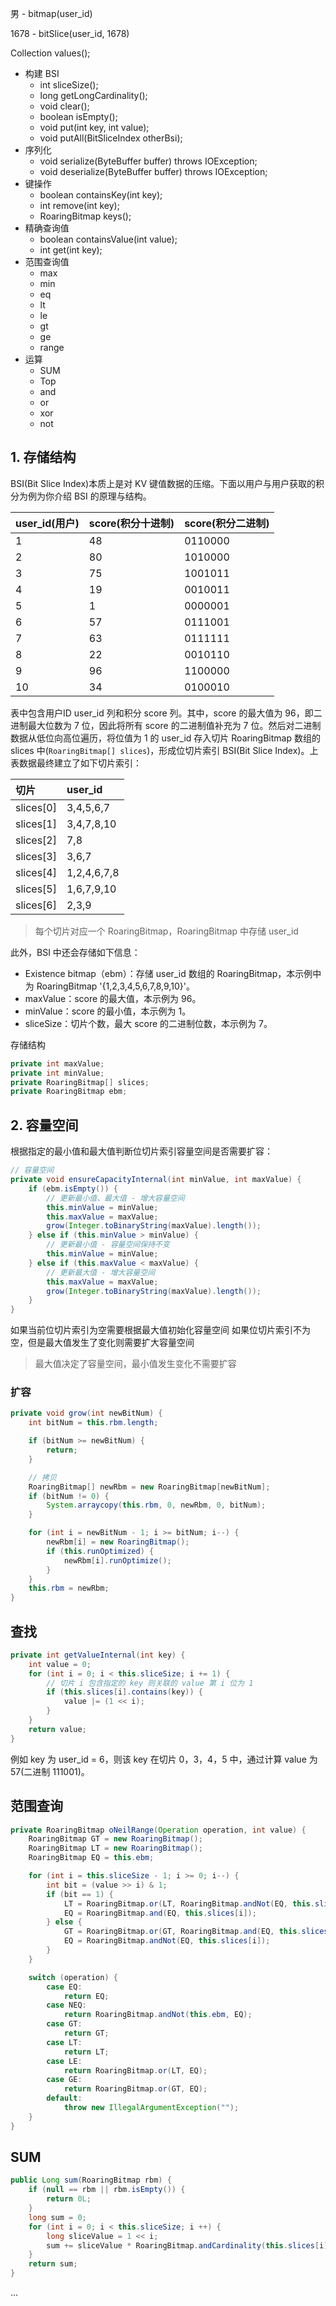 

男 - bitmap(user_id)

1678 - bitSlice(user_id, 1678)







Collection<Integer> values();





- 构建 BSI
  - int sliceSize();
  - long getLongCardinality();
  - void clear();
  - boolean isEmpty();
  - void put(int key, int value);
  - void putAll(BitSliceIndex otherBsi);
- 序列化
  - void serialize(ByteBuffer buffer) throws IOException;
  - void deserialize(ByteBuffer buffer) throws IOException;
- 键操作
  - boolean containsKey(int key);
  - int remove(int key);
  - RoaringBitmap keys();
- 精确查询值
  - boolean containsValue(int value);
  - int get(int key);
- 范围查询值
  - max
  - min
  - eq
  - lt
  - le
  - gt
  - ge
  - range
- 运算
  - SUM
  - Top
  - and
  - or
  - xor
  - not




## 1. 存储结构

BSI(Bit Slice Index)本质上是对 KV 键值数据的压缩。下面以用户与用户获取的积分为例为你介绍 BSI 的原理与结构。

| user_id(用户) | score(积分十进制) | score(积分二进制) |
| :------------- | :------------- | :------------- |
| 1 | 48 | 0110000 |
| 2 | 80 | 1010000 |
| 3 | 75 | 1001011 |
| 4 | 19 | 0010011 |
| 5 | 1 | 0000001 |
| 6 | 57 | 0111001 |
| 7 | 63 | 0111111 |
| 8 | 22 | 0010110 |
| 9 | 96 | 1100000 |
| 10 | 34 | 0100010 |

表中包含用户ID user_id 列和积分 score 列。其中，score 的最大值为 96，即二进制最大位数为 7 位，因此将所有 score 的二进制值补充为 7 位。然后对二进制数据从低位向高位遍历，将位值为 1 的 user_id 存入切片 RoaringBitmap 数组的 slices 中(`RoaringBitmap[] slices`)，形成位切片索引 BSI(Bit Slice Index)。上表数据最终建立了如下切片索引：

| 切片 | user_id |
| :------------- | :------------- |
| slices[0] | 3,4,5,6,7 |
| slices[1] | 3,4,7,8,10 |
| slices[2] | 7,8 |
| slices[3] | 3,6,7 |
| slices[4] | 1,2,4,6,7,8 |
| slices[5] | 1,6,7,9,10 |
| slices[6] | 2,3,9 |

> 每个切片对应一个 RoaringBitmap，RoaringBitmap 中存储 user_id

此外，BSI 中还会存储如下信息：
- Existence bitmap（ebm）：存储 user_id 数组的 RoaringBitmap，本示例中为 RoaringBitmap '{1,2,3,4,5,6,7,8,9,10}'。
- maxValue：score 的最大值，本示例为 96。
- minValue：score 的最小值，本示例为 1。
- sliceSize：切片个数，最大 score 的二进制位数，本示例为 7。

存储结构
```java
private int maxValue;
private int minValue;
private RoaringBitmap[] slices;
private RoaringBitmap ebm;
```






## 2. 容量空间

根据指定的最小值和最大值判断位切片索引容量空间是否需要扩容：
```java
// 容量空间
private void ensureCapacityInternal(int minValue, int maxValue) {
    if (ebm.isEmpty()) {
        // 更新最小值、最大值 - 增大容量空间
        this.minValue = minValue;
        this.maxValue = maxValue;
        grow(Integer.toBinaryString(maxValue).length());
    } else if (this.minValue > minValue) {
        // 更新最小值 - 容量空间保持不变
        this.minValue = minValue;
    } else if (this.maxValue < maxValue) {
        // 更新最大值 - 增大容量空间
        this.maxValue = maxValue;
        grow(Integer.toBinaryString(maxValue).length());
    }
}
```
如果当前位切片索引为空需要根据最大值初始化容量空间
如果位切片索引不为空，但是最大值发生了变化则需要扩大容量空间

> 最大值决定了容量空间，最小值发生变化不需要扩容

### 扩容

```java
private void grow(int newBitNum) {
    int bitNum = this.rbm.length;

    if (bitNum >= newBitNum) {
        return;
    }

    // 拷贝
    RoaringBitmap[] newRbm = new RoaringBitmap[newBitNum];
    if (bitNum != 0) {
        System.arraycopy(this.rbm, 0, newRbm, 0, bitNum);
    }

    for (int i = newBitNum - 1; i >= bitNum; i--) {
        newRbm[i] = new RoaringBitmap();
        if (this.runOptimized) {
            newRbm[i].runOptimize();
        }
    }
    this.rbm = newRbm;
}
```


## 查找

```java
private int getValueInternal(int key) {
    int value = 0;
    for (int i = 0; i < this.sliceSize; i += 1) {
        // 切片 i 包含指定的 key 则关联的 value 第 i 位为 1
        if (this.slices[i].contains(key)) {
            value |= (1 << i);
        }
    }
    return value;
}
```
例如 key 为 user_id = 6，则该 key 在切片 0，3，4，5 中，通过计算 value 为 57(二进制 111001)。

## 范围查询

```java
private RoaringBitmap oNeilRange(Operation operation, int value) {
    RoaringBitmap GT = new RoaringBitmap();
    RoaringBitmap LT = new RoaringBitmap();
    RoaringBitmap EQ = this.ebm;

    for (int i = this.sliceSize - 1; i >= 0; i--) {
        int bit = (value >> i) & 1;
        if (bit == 1) {
            LT = RoaringBitmap.or(LT, RoaringBitmap.andNot(EQ, this.slices[i]));
            EQ = RoaringBitmap.and(EQ, this.slices[i]);
        } else {
            GT = RoaringBitmap.or(GT, RoaringBitmap.and(EQ, this.slices[i]));
            EQ = RoaringBitmap.andNot(EQ, this.slices[i]);
        }
    }

    switch (operation) {
        case EQ:
            return EQ;
        case NEQ:
            return RoaringBitmap.andNot(this.ebm, EQ);
        case GT:
            return GT;
        case LT:
            return LT;
        case LE:
            return RoaringBitmap.or(LT, EQ);
        case GE:
            return RoaringBitmap.or(GT, EQ);
        default:
            throw new IllegalArgumentException("");
    }
}
```
## SUM

```java
public Long sum(RoaringBitmap rbm) {
    if (null == rbm || rbm.isEmpty()) {
        return 0L;
    }
    long sum = 0;
    for (int i = 0; i < this.sliceSize; i ++) {
        long sliceValue = 1 << i;
        sum += sliceValue * RoaringBitmap.andCardinality(this.slices[i], rbm);
    }
    return sum;
}
```

...
